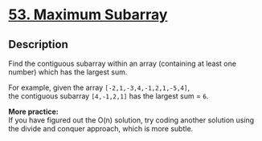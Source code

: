 # [53. Maximum Subarray](https://leetcode.com/problems/maximum-subarray/description/)

## Description

Find the contiguous subarray within an array (containing at least one number) which has the largest sum.

For example, given the array `[-2,1,-3,4,-1,2,1,-5,4]`,    
the contiguous subarray `[4,-1,2,1]` has the largest sum = `6`.

**More practice:**    
If you have figured out the O(n) solution, try coding another solution using the divide and conquer approach, which is more subtle.
